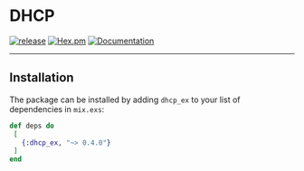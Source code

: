 # DHCP

[![release](https://github.com/gsmlg-dev/ex_dhcp/actions/workflows/release.yml/badge.svg)](https://github.com/gsmlg-dev/ex_dhcp/actions/workflows/release.yml) 
[![Hex.pm](https://img.shields.io/hexpm/v/ex_dhcp.svg)](https://hex.pm/packages/ex_dhcp) 
[![Documentation](https://img.shields.io/badge/documentation-gray)](https://hexdocs.pm/ex_dhcp)

---

## Installation

The package can be installed by adding `dhcp_ex` to your list of dependencies in `mix.exs`:

 ```elixir
def deps do
  [
    {:dhcp_ex, "~> 0.4.0"}
  ]
end
```
